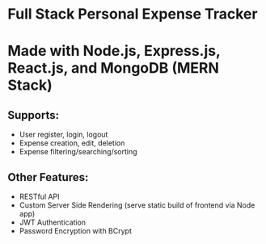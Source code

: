 # Full Stack Personal Expense Tracker 
# Made with Node.js, Express.js, React.js, and MongoDB (MERN Stack)
## Supports:
- User register, login, logout
- Expense creation, edit, deletion
- Expense filtering/searching/sorting
## Other Features:
- RESTful API
- Custom Server Side Rendering (serve static build of frontend via Node app)
- JWT Authentication
- Password Encryption with BCrypt
